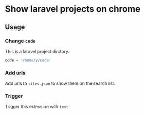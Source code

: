 # Show laravel projects on chrome

## Usage

### Change `code`

This is a laravel project dirctory.

```python
code = '/home/y/code'
```

### Add urls

Add urls to `sites.json` to show them on the search list.

### Trigger

Trigger this extension with `test`.
